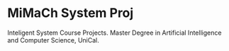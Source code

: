 # MiMaCh System Proj
 Inteligent System Course Projects. Master Degree in Artificial Intelligence and Computer Science, UniCal.
